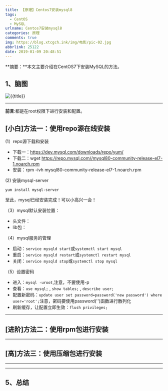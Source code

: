 ```yaml
---
title: 【原理】Centos7安装mysql8
tags:
  - CentOS
  - MySQL
urlname: Centos7安装mysql8
categories: 原理
comments: true
img: https://blog.xtcgch.ink/img/电影/pic-02.jpg
abbrlink: 25122
date: 2019-01-09 20:48:51
---
```


**摘要：**本文主要介绍在CentOS7下安装MySQL的方法。

<!--more-->

## 1、脑图

![{{title}}](./脑图.png)

---


**前言**:都是在root权限下进行安装和配置。


## [**小白**]方法一：使用repo源在线安装

(1）repo源下载和安装

- 下载一：https://dev.mysql.com/downloads/repo/yum/
- 下载二：wget https://repo.mysql.com//mysql80-community-release-el7-1.noarch.rpm
- 安装：rpm -ivh mysql80-community-release-el7-1.noarch.rpm

(2) 安装mysql-server
```
yum install mysql-server
```

至此，mysql已经安装完成！可以小高兴一会！

（3）mysql默认安装位置：

- 头文件：
- lib包：

（4）mysql服务的管理

- 启动：`service mysqld start`或`systemctl start mysql`
- 重启：`service mysqld restart`或`systemctl restart mysql`
- 关闭：`service mysqld stop`或`systemctl stop mysql`

（5）设置密码

- 进入：`mysql -uroot`,注意，不要使用-p
- 查看：`use mysql;` , `show tables;` , `describe user;` 
- 配置新密码：`update user set password=password('new password') where user='root';`注意，密码要使用password('')函数进行散列化
- 刷新缓存，让配置立即生效：`flush privileges;`


---

## [**进阶**]方法二：使用rpm包进行安装



---




## [**高**]方法三：使用压缩包进行安装





---

---

## 5、总结



